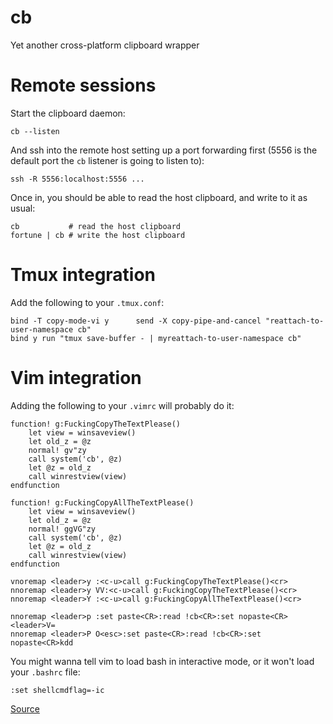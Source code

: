 # cb
Yet another cross-platform clipboard wrapper

# Remote sessions

Start the clipboard daemon:

    cb --listen

And ssh into the remote host setting up a port forwarding first (5556 is the
default port the `cb` listener is going to listen to):

    ssh -R 5556:localhost:5556 ...

Once in, you should be able to read the host clipboard, and write to it as
usual:

    cb           # read the host clipboard
    fortune | cb # write the host clipboard

# Tmux integration

Add the following to your `.tmux.conf`:

    bind -T copy-mode-vi y      send -X copy-pipe-and-cancel "reattach-to-user-namespace cb"
    bind y run "tmux save-buffer - | myreattach-to-user-namespace cb"

# Vim integration

Adding the following to your `.vimrc` will probably do it:

    function! g:FuckingCopyTheTextPlease()
        let view = winsaveview()
        let old_z = @z
        normal! gv"zy
        call system('cb', @z)
        let @z = old_z
        call winrestview(view)
    endfunction

    function! g:FuckingCopyAllTheTextPlease()
        let view = winsaveview()
        let old_z = @z
        normal! ggVG"zy
        call system('cb', @z)
        let @z = old_z
        call winrestview(view)
    endfunction

    vnoremap <leader>y :<c-u>call g:FuckingCopyTheTextPlease()<cr>
    nnoremap <leader>y VV:<c-u>call g:FuckingCopyTheTextPlease()<cr>
    nnoremap <leader>Y :<c-u>call g:FuckingCopyAllTheTextPlease()<cr>

    nnoremap <leader>p :set paste<CR>:read !cb<CR>:set nopaste<CR><leader>V=
    nnoremap <leader>P O<esc>:set paste<CR>:read !cb<CR>:set nopaste<CR>kdd

You might wanna tell vim to load bash in interactive mode, or it won't load
your `.bashrc` file:

    :set shellcmdflag=-ic

[Source](https://stackoverflow.com/a/4642855/348524)
